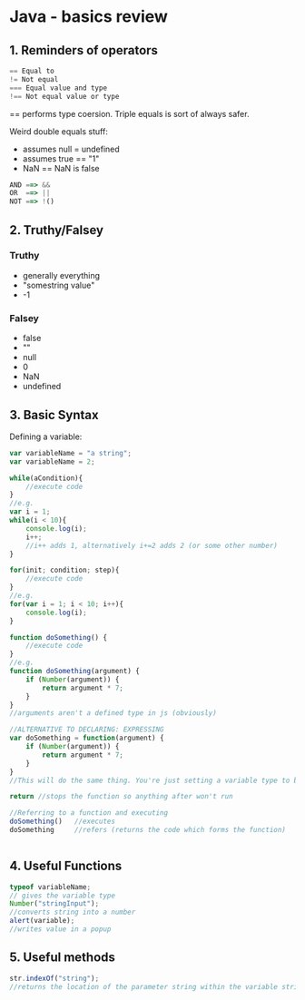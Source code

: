 # Java - basics review

## 1. Reminders of operators

```javascript
== Equal to
!= Not equal
=== Equal value and type
!== Not equal value or type
```

== performs type coersion. Triple equals is sort of always safer. 

Weird double equals stuff:

* assumes null = undefined
* assumes true == "1"
* NaN == NaN is false

```javascript
AND ==> &&
OR  ==> ||
NOT ==> !()
```

## 2. Truthy/Falsey

### Truthy

* generally everything
* "somestring value"
* -1

### Falsey

* false
* ""
* null
* 0
* NaN
* undefined

## 3. Basic Syntax

Defining a variable:

```javascript
var variableName = "a string";
var variableName = 2;
```
```javascript
while(aCondition){
    //execute code
}
//e.g.
var i = 1;
while(i < 10){
    console.log(i);
    i++;    
    //i++ adds 1, alternatively i+=2 adds 2 (or some other number)
}
```

```javascript
for(init; condition; step){
    //execute code
}
//e.g.
for(var i = 1; i < 10; i++){
    console.log(i);
}
```

```javascript
function doSomething() {
    //execute code
}
//e.g.
function doSomething(argument) {
    if (Number(argument)) {
        return argument * 7;
    }
}
//arguments aren't a defined type in js (obviously)

//ALTERNATIVE TO DECLARING: EXPRESSING
var doSomething = function(argument) {
    if (Number(argument)) {
        return argument * 7;
    }
}
//This will do the same thing. You're just setting a variable type to be "function" and then saying what the function is.

return //stops the function so anything after won't run

//Referring to a function and executing
doSomething()   //executes
doSomething     //refers (returns the code which forms the function)
```

```javascript

```

## 4. Useful Functions

```javascript
typeof variableName;
// gives the variable type
Number("stringInput");
//converts string into a number
alert(variable);
//writes value in a popup
```

## 5. Useful methods

```javascript
str.indexOf("string"); 
//returns the location of the parameter string within the variable string (and returns -1 if not found).
```

```javascript

```